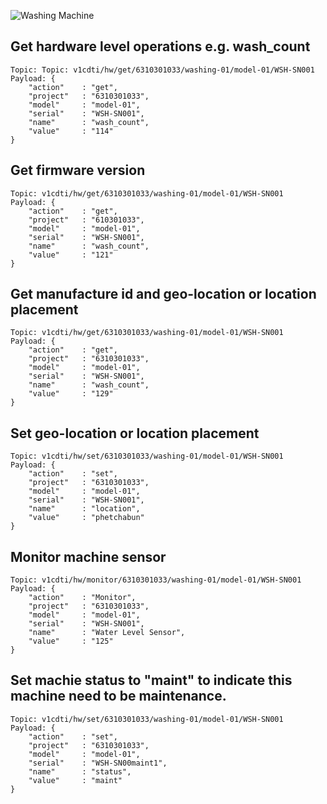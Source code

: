 ![Washing Machine](pictures/iot-machine.png)

## Get hardware level operations e.g. wash_count
```
Topic: Topic: v1cdti/hw/get/6310301033/washing-01/model-01/WSH-SN001
Payload: {
    "action"    : "get",
    "project"   : "6310301033", 
    "model"     : "model-01",
    "serial"    : "WSH-SN001",
    "name"      : "wash_count",
    "value"     : "114"
}
```

## Get firmware version
```
Topic: v1cdti/hw/get/6310301033/washing-01/model-01/WSH-SN001
Payload: {
    "action"    : "get",
    "project"   : "610301033",
    "model"     : "model-01",
    "serial"    : "WSH-SN001",
    "name"      : "wash_count",
    "value"     : "121"
}
```

## Get manufacture id and geo-location or location placement
```
Topic: v1cdti/hw/get/6310301033/washing-01/model-01/WSH-SN001
Payload: {
    "action"    : "get",
    "project"   : "6310301033",
    "model"     : "model-01",
    "serial"    : "WSH-SN001",
    "name"      : "wash_count",
    "value"     : "129"
}
```

## Set geo-location or location placement
```
Topic: v1cdti/hw/set/6310301033/washing-01/model-01/WSH-SN001
Payload: {
    "action"    : "set",
    "project"   : "6310301033",
    "model"     : "model-01",
    "serial"    : "WSH-SN001",
    "name"      : "location",
    "value"     : "phetchabun"
}
```

## Monitor machine sensor
```
Topic: v1cdti/hw/monitor/6310301033/washing-01/model-01/WSH-SN001
Payload: {
    "action"    : "Monitor",
    "project"   : "6310301033",
    "model"     : "model-01",
    "serial"    : "WSH-SN001",
    "name"      : "Water Level Sensor",
    "value"     : "125"
}
```

## Set machie status to "maint" to indicate this machine need to be maintenance.
```
Topic: v1cdti/hw/set/6310301033/washing-01/model-01/WSH-SN001
Payload: {
    "action"    : "set",
    "project"   : "6310301033",
    "model"     : "model-01",
    "serial"    : "WSH-SN00maint1",
    "name"      : "status",
    "value"     : "maint"
}
```